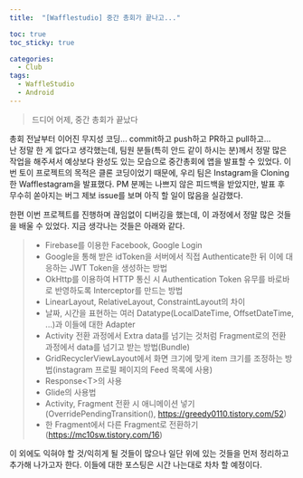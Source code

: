 ```yaml
---
title:  "[Wafflestudio] 중간 총회가 끝나고..."

toc: true
toc_sticky: true

categories:
  - Club
tags:
  - WaffleStudio
  - Android
---
```


> 드디어 어제, 중간 총회가 끝났다

총회 전날부터 이어진 무지성 코딩... commit하고 push하고 PR하고 pull하고...  
난 정말 한 게 없다고 생각했는데, 팀원 분들(특히 안드 같이 하시는 분)께서 정말 많은 작업을 해주셔서 예상보다 완성도 있는 모습으로 중간총회에 앱을 발표할 수 있었다. 이번 토이 프로젝트의 목적은 클론 코딩이었기 때문에, 우리 팀은 Instagram을 Cloning한 Wafflestagram을 발표했다. PM 분께는 나쁘지 않은 피드백을 받았지만, 발표 후 무수히 쏟아지는 버그 제보 issue를 보며 아직 할 일이 많음을 실감했다.  

한편 이번 프로젝트를 진행하며 끊임없이 디버깅을 했는데, 이 과정에서 정말 많은 것들을 배울 수 있었다. 지금 생각나는 것들은 아래와 같다.  

>+ Firebase를 이용한 Facebook, Google Login
>+ Google을 통해 받은 idToken을 서버에서 직접 Authenticate한 뒤 이에 대응하는 JWT Token을 생성하는 방법
>+ OkHttp를 이용하여 HTTP 통신 시 Authentication Token 유무를 바로바로 반영하도록 Interceptor를 만드는 방법
>+ LinearLayout, RelativeLayout, ConstraintLayout의 차이
>+ 날짜, 시간을 표현하는 여러 Datatype(LocalDateTime, OffsetDateTime, ...)과 이들에 대한 Adapter
>+ Activity 전환 과정에서 Extra data를 넘기는 것처럼 Fragment로의 전환 과정에서 data를 넘기고 받는 방법(Bundle)
>+ GridRecyclerViewLayout에서 화면 크기에 맞게 item 크기를 조정하는 방법(instagram 프로필 페이지의 Feed 목록에 사용)
>+ Response\<T\>의 사용
>+ Glide의 사용법
>+ Activity, Fragment 전환 시 애니메이션 넣기(OverridePendingTransition(), https://greedy0110.tistory.com/52)
>+ 한 Fragment에서 다른 Fragment로 전환하기 (https://mc10sw.tistory.com/16)

이 외에도 익혀야 할 것/익히게 될 것들이 많으나 일단 위에 있는 것들을 먼저 정리하고 추가해 나가고자 한다. 이들에 대한 포스팅은 시간 나는대로 차차 할 예정이다.  
  
